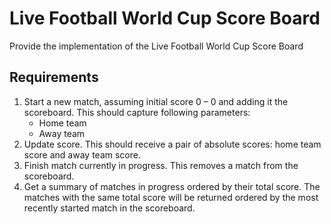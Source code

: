 # Live Football World Cup Score Board

Provide the implementation of the Live Football World Cup Score Board

## Requirements
1. Start a new match, assuming initial score 0 – 0 and adding it the scoreboard.
   This should capture following parameters:
    * Home team
    * Away team
2. Update score. This should receive a pair of absolute scores: home team score and away team score.
3. Finish match currently in progress. This removes a match from the scoreboard.
4. Get a summary of matches in progress ordered by their total score. The matches with the same total score will be returned ordered by the most recently started match in the scoreboard.